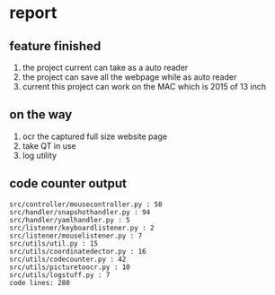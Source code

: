 # report
## feature finished
1. the project current can take as a auto reader
2. the project can save all the webpage while as auto reader
3. current this project can work on the MAC which is 2015 of 13 inch

## on the way
1. ocr the captured full size website page
2. take QT in use
3. log utility

## code counter output

```
src/controller/mousecontroller.py : 58
src/handler/snapshothandler.py : 94
src/handler/yamlhandler.py : 5
src/listener/keyboardlistener.py : 2
src/listener/mouselistener.py : 7
src/utils/util.py : 15
src/utils/coordinatedector.py : 16
src/utils/codecounter.py : 42
src/utils/picturetoocr.py : 10
src/utils/logstuff.py : 7
code lines: 280
```

